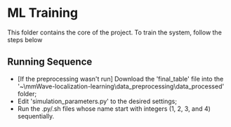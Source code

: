 # ML Training

This folder contains the core of the project. To train the system, follow the steps below

## Running Sequence

- [If the preprocessing wasn't run] Download the 'final_table' file into the '~\mmWave-localization-learning\data_preprocessing\data_processed' folder; 
- Edit 'simulation_parameters.py' to the desired settings;
- Run the .py/.sh files whose name start with integers (1, 2, 3, and 4) sequentially.